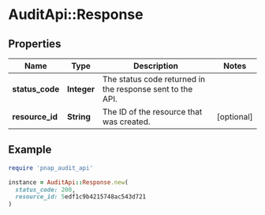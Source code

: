 # AuditApi::Response

## Properties

| Name | Type | Description | Notes |
| ---- | ---- | ----------- | ----- |
| **status_code** | **Integer** | The status code returned in the response sent to the API. |  |
| **resource_id** | **String** | The ID of the resource that was created. | [optional] |

## Example

```ruby
require 'pnap_audit_api'

instance = AuditApi::Response.new(
  status_code: 200,
  resource_id: 5edf1c9b4215748ac543d721
)
```

